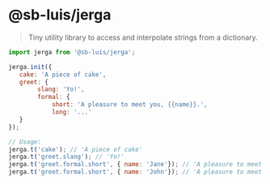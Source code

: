 # @sb-luis/jerga

> Tiny utility library to access and interpolate strings from a dictionary. 

```javascript
import jerga from '@sb-luis/jerga';

jerga.init({
   cake: 'A piece of cake', 
   greet: {
        slang: 'Yo!',
        formal: {
            short: 'A pleasure to meet you, {{name}}.',
            long: '...'
   }
});

// Usage:
jerga.t('cake'); // 'A piece of cake'
jerga.t('greet.slang'); // 'Yo!'
jerga.t('greet.formal.short', { name: 'Jane'}); // 'A pleasure to meet you, Jane.'
jerga.t('greet.formal.short', { name: 'John'}); // 'A pleasure to meet you, John.'
```

